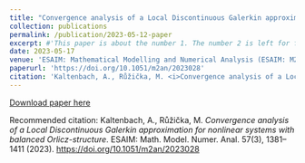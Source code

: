 ```yaml
---
title: "Convergence analysis of a Local Discontinuous Galerkin approximation for nonlinear systems with balanced Orlicz-structure"
collection: publications
permalink: /publication/2023-05-12-paper
excerpt: #'This paper is about the number 1. The number 2 is left for future work.'
date: 2023-05-17
venue: 'ESAIM: Mathematical Modelling and Numerical Analysis (ESAIM: M2AN)'
paperurl: 'https://doi.org/10.1051/m2an/2023028'
citation: 'Kaltenbach, A., Růžička, M. <i>Convergence analysis of a Local Discontinuous Galerkin approximation for nonlinear systems with balanced Orlicz-structure</i>. ESAIM: Math. Model. Numer. Anal. 57(3), 1381–1411 (2023).  https://doi.org/10.1051/m2an/2023028'
---
```


[Download paper here](https://doi.org/10.1051/m2an/2023028) 

Recommended citation: Kaltenbach, A., Růžička, M. <i>Convergence analysis of a Local Discontinuous Galerkin approximation for nonlinear systems with balanced Orlicz-structure</i>. ESAIM: Math. Model. Numer. Anal. 57(3), 1381–1411 (2023).  https://doi.org/10.1051/m2an/2023028
